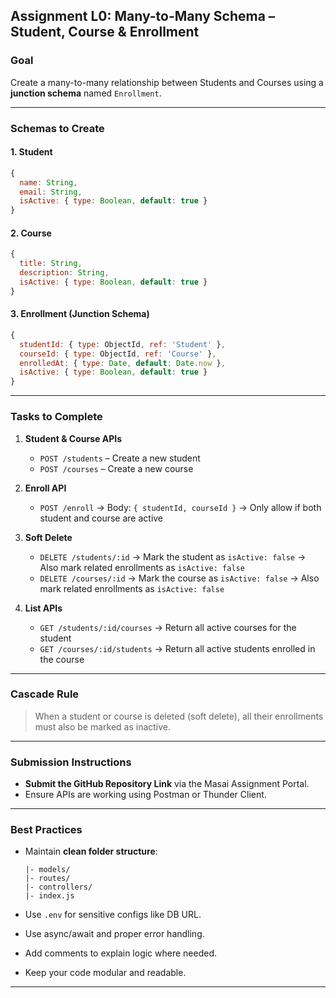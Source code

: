 ## Assignment L0: Many-to-Many Schema – Student, Course & Enrollment

### **Goal**

Create a many-to-many relationship between Students and Courses using a **junction schema** named `Enrollment`.

---

### Schemas to Create

#### 1. **Student**

```js
{
  name: String,
  email: String,
  isActive: { type: Boolean, default: true }
}
```

#### 2. **Course**

```js
{
  title: String,
  description: String,
  isActive: { type: Boolean, default: true }
}
```

#### 3. **Enrollment** (Junction Schema)

```js
{
  studentId: { type: ObjectId, ref: 'Student' },
  courseId: { type: ObjectId, ref: 'Course' },
  enrolledAt: { type: Date, default: Date.now },
  isActive: { type: Boolean, default: true }
}
```

---

### Tasks to Complete

1. **Student & Course APIs**

   - `POST /students` – Create a new student
   - `POST /courses` – Create a new course

2. **Enroll API**

   - `POST /enroll`
     → Body: `{ studentId, courseId }`
     → Only allow if both student and course are active

3. **Soft Delete**

   - `DELETE /students/:id`
     → Mark the student as `isActive: false`
     → Also mark related enrollments as `isActive: false`
   - `DELETE /courses/:id`
     → Mark the course as `isActive: false`
     → Also mark related enrollments as `isActive: false`

4. **List APIs**

   - `GET /students/:id/courses` → Return all active courses for the student
   - `GET /courses/:id/students` → Return all active students enrolled in the course

---

### Cascade Rule

> When a student or course is deleted (soft delete), all their enrollments must also be marked as inactive.

---

### Submission Instructions

- **Submit the GitHub Repository Link** via the Masai Assignment Portal.
- Ensure APIs are working using Postman or Thunder Client.

---

### Best Practices

- Maintain **clean folder structure**:

  ```
  |- models/
  |- routes/
  |- controllers/
  |- index.js
  ```

- Use `.env` for sensitive configs like DB URL.
- Use async/await and proper error handling.
- Add comments to explain logic where needed.
- Keep your code modular and readable.

---
